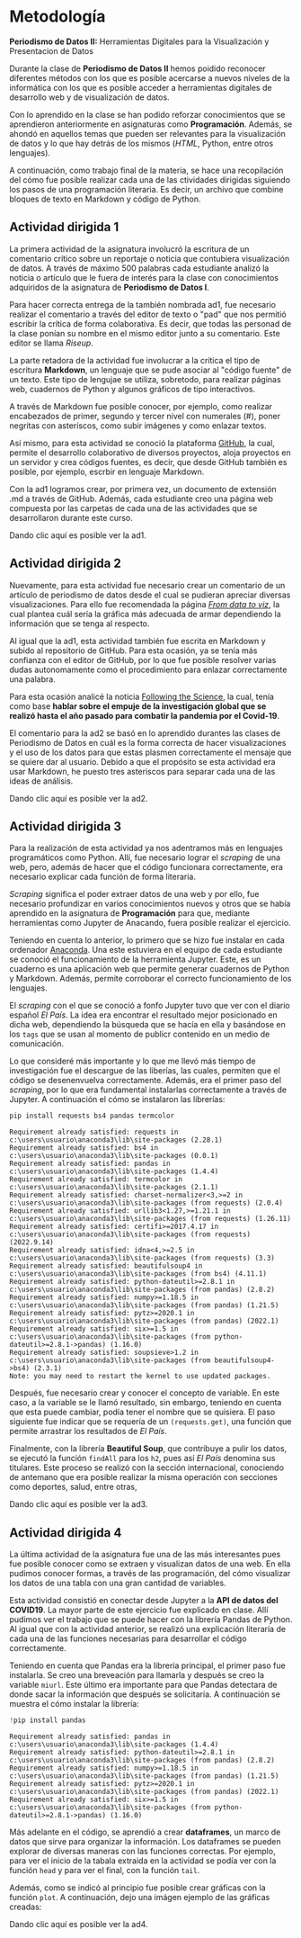 # Metodología

**Periodismo de Datos II:** Herramientas Digitales para la Visualización y Presentacion de Datos

Durante la clase de **Periodismo de Datos II** hemos poidido reconocer diferentes métodos con los que es posible acercarse a nuevos niveles de la informática con los que es posible acceder a herramientas digitales de desarrollo web y de visualización de datos. 

Con lo aprendido en la clase se han podido reforzar conocimientos que se aprendieron anteriormente en asignaturas como **Programación**. Además, se ahondó en aquellos temas que pueden ser relevantes para la visualización de datos y lo que hay detrás de los mismos (*HTML*, Python, entre otros lenguajes). 

A continuación, como trabajo final de la materia, se hace una recopilación del cómo fue posible realizar cada una de las ctividades dirigidas siguiendo los pasos de una programación literaria. Es decir, un archivo que combine bloques de texto en Markdown y código de Python. 

## Actividad dirigida 1

La primera actividad de la asignatura involucró la escritura de un comentario crítico sobre un reportaje o noticia que contubiera visualización de datos. A través de máximo 500 palabras cada estudiante analizó la noticia o artículo que le fuera de interés para la clase con conocimientos adquiridos de la asignatura de **Periodismo de Datos I**.

Para hacer correcta entrega de la también nombrada ad1, fue necesario realizar el comentario a través del editor de texto o "pad" que nos permitió escribir la crítica de forma colaborativa. Es decir, que todas las personad de la clase ponían su nombre en el mismo editor junto a su comentario. Este editor se llama *Riseup*. 

La parte retadora de la actividad fue involucrar a la crítica el tipo de escritura **Markdown**, un lenguaje que se pude asociar al "código fuente" de un texto. Este tipo de lengujae se utiliza, sobretodo, para realizar páginas web, cuadernos de Python y algunos gráficos de tipo interactivos.

A través de Markdown fue posible conocer, por ejemplo, como realizar encabezados de primer, segundo y tercer nivel con numerales (#), poner negritas con asteríscos, como subir imágenes y como enlazar textos. 

Así mismo, para esta actividad se conoció la plataforma [GitHub](https://github.com/), la cual, permite el desarrollo colaborativo de diversos proyectos, aloja proyectos en un servidor y crea códigos fuentes, es decir, que desde GitHub también es posible, por ejemplo, escrbir en lenguaje Markdown. 

Con la ad1 logramos crear, por primera vez, un documento de extensión .md a través de GitHub. Además, cada estudiante creo una página web compuesta por las carpetas de cada una de las actividades que se desarrollaron durante este curso.

Dando clic aquí es posible ver la ad1. 

## Actividad dirigida 2

Nuevamente, para esta actividad fue necesario crear un comentario de un artículo de periodismo de datos desde el cual se pudieran apreciar diversas visualizaciones. Para ello fue recomendada la página [*From data to viz*](https://www.data-to-viz.com), la cual plantea cuál sería la gráfica más adecuada de armar dependiendo la información que se tenga al respecto. 

Al igual que la ad1, esta actividad también fue escrita en Markdown y subido al repositorio de GitHub. Para esta ocasión, ya se tenía más confianza con el editor de GitHub, por lo que fue posible resolver varias dudas autonomamente como el procedimiento para enlazar correctamente una palabra. 

Para esta ocasión analicé la noticia [Following the Science](https://pudding.cool/2021/03/covid-science/), la cual, tenía como base **hablar sobre el empuje de la investigación global que se realizó hasta el año pasado para combatir la pandemia por el Covid-19**.

El comentario para la ad2 se basó en lo aprendido durantes las clases de Periodismo de Datos en cuál es la forma correcta de hacer visualizaciones y el uso de los datos para que estas plasmen correctamente el mensaje que se quiere dar al usuario. Debido a que el propósito se esta actividad era usar Markdown, he puesto tres asteriscos para separar cada una de las ideas de análisis. 

Dando clic aquí es posible ver la ad2. 

## Actividad dirigida 3

Para la realización de esta actividad ya nos adentramos más en lenguajes programáticos como Python. Allí, fue necesario lograr el *scraping* de una web, pero, además de hacer que el código funcionara correctamente, era necesario explicar cada función de forma literaria. 

*Scraping* significa el poder extraer datos de una web y por ello, fue necesario profundizar en varios conocimientos nuevos y otros que se había aprendido en la asignatura de **Programación** para que, mediante herramientas como Jupyter de Anacando, fuera posible realizar el ejercicio. 

Teniendo en cuenta lo anterior, lo primero que se hizo fue instalar en cada ordenador [Anaconda](https://www.anaconda.com/). Una este estuviera en el equipo de cada estudiante se conoció el funcionamiento de la herramienta Jupyter. Este, es un cuaderno es una aplicación web que permite generar cuadernos de Python y Markdown. Además, permite corroborar el correcto funcionamiento de los lenguajes. 

El *scraping* con el que se conoció a fonfo Jupyter tuvo que ver con el diario español *El País*. La idea era encontrar el resultado mejor posicionado en dicha web, dependiendo la búsqueda que se hacía en ella y basándose en los `tags` que se usan al momento de publicr contenido en un medio de comunicación. 

Lo que consideré más importante y lo que me llevó más tiempo de investigación fue el descargue de las liberías, las cuales, permiten que el código se desenenvuelva correctamente. Además, era el primer paso del *scraping*, por lo que era fundamental instalarlas correctamente a través de Jupyter. A continuación el cómo se instalaron las librerías:


```python
pip install requests bs4 pandas termcolor
```

    Requirement already satisfied: requests in c:\users\usuario\anaconda3\lib\site-packages (2.28.1)
    Requirement already satisfied: bs4 in c:\users\usuario\anaconda3\lib\site-packages (0.0.1)
    Requirement already satisfied: pandas in c:\users\usuario\anaconda3\lib\site-packages (1.4.4)
    Requirement already satisfied: termcolor in c:\users\usuario\anaconda3\lib\site-packages (2.1.1)
    Requirement already satisfied: charset-normalizer<3,>=2 in c:\users\usuario\anaconda3\lib\site-packages (from requests) (2.0.4)
    Requirement already satisfied: urllib3<1.27,>=1.21.1 in c:\users\usuario\anaconda3\lib\site-packages (from requests) (1.26.11)
    Requirement already satisfied: certifi>=2017.4.17 in c:\users\usuario\anaconda3\lib\site-packages (from requests) (2022.9.14)
    Requirement already satisfied: idna<4,>=2.5 in c:\users\usuario\anaconda3\lib\site-packages (from requests) (3.3)
    Requirement already satisfied: beautifulsoup4 in c:\users\usuario\anaconda3\lib\site-packages (from bs4) (4.11.1)
    Requirement already satisfied: python-dateutil>=2.8.1 in c:\users\usuario\anaconda3\lib\site-packages (from pandas) (2.8.2)
    Requirement already satisfied: numpy>=1.18.5 in c:\users\usuario\anaconda3\lib\site-packages (from pandas) (1.21.5)
    Requirement already satisfied: pytz>=2020.1 in c:\users\usuario\anaconda3\lib\site-packages (from pandas) (2022.1)
    Requirement already satisfied: six>=1.5 in c:\users\usuario\anaconda3\lib\site-packages (from python-dateutil>=2.8.1->pandas) (1.16.0)
    Requirement already satisfied: soupsieve>1.2 in c:\users\usuario\anaconda3\lib\site-packages (from beautifulsoup4->bs4) (2.3.1)
    Note: you may need to restart the kernel to use updated packages.
    

Después, fue necesario crear y conocer el concepto de variable. En este caso, a la variable se le llamó resultado, sin embargo, teniendo en cuenta que esta puede cambiar, podía tener el nombre que se quisiera. El paso siguiente fue indicar que se requería de un `(requests.get)`, una función que permite arrastrar los resultados de *El País*. 

Finalmente, con la librería **Beautiful Soup**, que contribuye a pulir los datos, se ejecutó la función `findAll` para los `h2`, pues así *El País* denomina sus titulares. Este proceso se realizó con la sección internacional, conociendo de antemano que era posible realizar la misma operación con secciones como deportes, salud, entre otras, 

Dando clic aquí es posible ver la ad3. 

## Actividad dirigida 4

La última actividad de la asignatura fue una de las más interesantes pues fue posible conocer como se extraen y visualizan datos de una web. En ella pudimos conocer formas, a través de las programación, del cómo visualizar los datos de una tabla con una gran cantidad de variables. 

Esta actividad consistió en conectar desde Jupyter a la **API de datos del COVID19**. La mayor parte de este ejercicio fue explicado en clase. Allí pudimos ver el trabajo que se puede hacer con la librería Pandas de Python. Al igual que con la actividad anterior, se realizó una explicación literaría de cada una de las funciones necesarias para desarrollar el código correctamente. 

Teniendo en cuenta que Pandas era la librería principal, el primer paso fue instalarla. Se creo una breveación para llamarla y después se creo la variable `miurl`. Este último era importante para que Pandas detectara de donde sacar la información que después se solicitaría. A continuación se muestra el cómo instalar la librería:


```python
!pip install pandas
```

    Requirement already satisfied: pandas in c:\users\usuario\anaconda3\lib\site-packages (1.4.4)
    Requirement already satisfied: python-dateutil>=2.8.1 in c:\users\usuario\anaconda3\lib\site-packages (from pandas) (2.8.2)
    Requirement already satisfied: numpy>=1.18.5 in c:\users\usuario\anaconda3\lib\site-packages (from pandas) (1.21.5)
    Requirement already satisfied: pytz>=2020.1 in c:\users\usuario\anaconda3\lib\site-packages (from pandas) (2022.1)
    Requirement already satisfied: six>=1.5 in c:\users\usuario\anaconda3\lib\site-packages (from python-dateutil>=2.8.1->pandas) (1.16.0)
    

Más adelante en el código, se aprendió a crear **dataframes**, un marco de datos que sirve para organizar la información. Los dataframes se pueden explorar de diversas maneras con las funciones correctas. Por ejemplo, para ver el inicio de la tabala extraida en la actividad se podía ver con la función `head` y para ver el final, con la función `tail`. 

Además, como se indicó al principio fue posible crear gráficas con la función `plot`. A continuación, dejo una imágen ejemplo de las gráficas creadas:

Dando clic aquí es posible ver la ad4. 


```python

```
